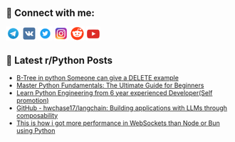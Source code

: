 ## 🔎 Connect with me:
[<img src="https://github.com/bullbesh/bullbesh/blob/main/images/Telegram.png" width="32" height="32" />](https://t.me/bullbesh)
[<img src="https://github.com/bullbesh/bullbesh/blob/main/images/VK.png" width="32" height="32" />](https://vk.com/bullbesh)
[<img src="https://github.com/bullbesh/bullbesh/blob/main/images/Twitter.png" width="32" height="32" />](https://twitter.com/bullbesh1)
[<img src="https://github.com/bullbesh/bullbesh/blob/main/images/Instagram.png" width="32" height="32" />](https://www.instagram.com/bullbesh)
[<img src="https://github.com/bullbesh/bullbesh/blob/main/images/Reddit.png" width="32" height="32" />](https://www.reddit.com/user/bullbesh)
[<img src="https://github.com/bullbesh/bullbesh/blob/main/images/YouTube.png" width="32" height="32" />](https://www.youtube.com/channel/UCtfjRs6uzgq5mfm8S06WTcg)

## 📕 Latest r/Python Posts
<!-- BLOG-POST-LIST:START -->
- [B-Tree in python Someone can give a DELETE example](https://www.reddit.com/r/Python/comments/yt790j/btree_in_python_someone_can_give_a_delete_example/)
- [Master Python Fundamentals: The Ultimate Guide for Beginners](https://www.reddit.com/r/Python/comments/yt6mdt/master_python_fundamentals_the_ultimate_guide_for/)
- [Learn Python Engineering from 6 year experienced Developer&lpar;Self promotion&rpar;](https://www.reddit.com/r/Python/comments/yt423k/learn_python_engineering_from_6_year_experienced/)
- [GitHub - hwchase17/langchain: Building applications with LLMs through composability](https://www.reddit.com/r/Python/comments/yt3r01/github_hwchase17langchain_building_applications/)
- [This is how i got more performance in WebSockets than Node or Bun using Python](https://www.reddit.com/r/Python/comments/yt3j70/this_is_how_i_got_more_performance_in_websockets/)
<!-- BLOG-POST-LIST:END -->
